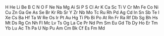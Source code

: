 H
He
Li
Be
B
C
N
O
F
Ne
Na
Mg
Ai
Si
P
S
Cl
Ar
K
Ca
Sc
Ti
V
Cr
Mn
Fe
Co
Ni
Cu
Zn
Ga
Ge
As
Se
Br
Kr
Rb
Sr
Y
Zr
Nb
Mo
Tc
Ru
Rh
Pd
Ag
Cd
In
Sn
Sb
Te
I
Xe
Cs
Ba
Hf
Ta
W
Re
Os
Ir
Pt
Au
Hg
Ti
Pb
Bi
Po
At
Rn
Fr
Ra
Rf
Db
Sg
Bh
Hs
Mt
Ds
Rg
Cn
Nh
Fl
Mc
Lv
Ts
Og
La
Ce
Pr
Nd
Pm
Sm
Eu
Gd
Tb
Dy
Ho
Er
Tm
Yb
Lu
Ac
Th
Pa
U
Np
Pu
Am
Cm
Bk
Cf
Es
Fm
Md